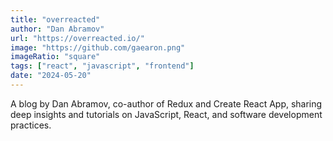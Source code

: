```yaml
---
title: "overreacted"
author: "Dan Abramov"
url: "https://overreacted.io/"
image: "https://github.com/gaearon.png"
imageRatio: "square"
tags: ["react", "javascript", "frontend"]
date: "2024-05-20"
---
```


A blog by Dan Abramov, co-author of Redux and Create React App, sharing deep insights and tutorials on JavaScript, React, and software development practices.
